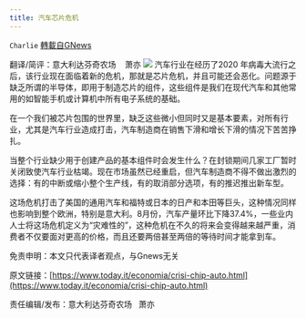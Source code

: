 ```yaml
---
title: 汽车芯片危机
---
```

`Charlie` [轉載自GNews](https://gnews.org/zh-hans/1597413/)

翻译/简评：意大利达芬奇农场    萧亦
![](https://assets.gnews.org/wp-content/uploads/2021/10/10161.jpg)
汽车行业在经历了2020 年病毒大流行之后，该行业现在面临着新的危机，那就是芯片危机，并且可能还会恶化。问题源于缺乏所谓的半导体，即用于制造芯片的组件，这些组件是我们在现代汽车和其他常用的如智能手机或计算机中所有电子系统的基础。

在一个我们被芯片包围的世界里，缺乏这些微小但同时又是基本要素，对所有行业，尤其​​是汽车行业造成打击，汽车制造商在销售下滑和增长下滑的情况下苦苦挣扎。

当整个行业缺少用于创建产品的基本组件时会发生什么？在封锁期间几家工厂暂时关闭致使汽车行业枯竭。现在市场虽然已经重启，但汽车制造商不得不做出激烈的选择：有的中断或缩小整个生产线，有的取消部分选项，有的推迟推出新车型。

这场危机打击了美国的通用汽车和福特或日本的日产和本田等巨头，这种情况同样也影响到整个欧洲，特别是意大利。8月份，汽车产量环比下降37.4%，一些业内人士将这场危机定义为“灾难性的”，这种危机在不久的将来会变得越来越严重，消费者不仅要面对更高的价格，而且还要两倍甚至两倍的等待时间才能拿到车。

免责申明：本文只代表译者观点，与Gnews无关

原文链接：[https://www.today.it/economia/crisi-chip-auto.html](https://www.today.it/economia/crisi-chip-auto.html)

责任编辑/发布：意大利达芬奇农场   萧亦
